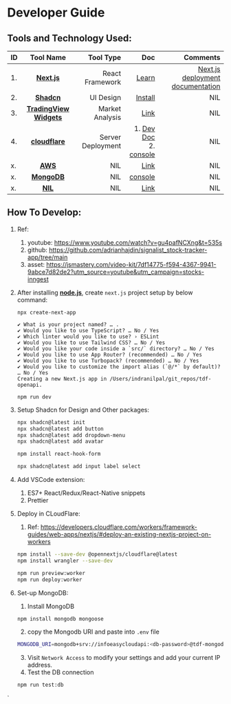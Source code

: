 # Developer Guide

## Tools and Technology Used:

| ID | Tool Name | Tool Type | Doc | Comments |
|:---|:---------:|----------:|----:|---------:|
| 1. | **[Next.js](https://nextjs.org/docs)** | React Framework | [Learn](https://nextjs.org/learn) | [Next.js deployment documentation](https://nextjs.org/docs/app/building-your-application/deploying) |
| 2. | **[Shadcn]()** | UI Design | [Install](https://ui.shadcn.com/docs/installation) | NIL |
| 3. | **[TradingView Widgets](https://www.tradingview.com/widget-docs/widgets/)** | Market Analysis | [Link]() | NIL |
| 4. | **[cloudflare](https://www.cloudflare.com/en-in/)** | Server Deployment | 1. [Dev Doc](https://developers.cloudflare.com/workers/)</br>2. [console](https://dash.cloudflare.com/389ac08ebd30bce3aaafaf686a949ed0/home/developer-platform) | NIL |
| x. | **[AWS]()** | NIL | [Link]() | NIL |
| x. | **[MongoDB]()** | NIL | [console](https://cloud.mongodb.com/v2/67551e34633cb7760d4506e2#/overview) | NIL |
| x. | **[NIL]()** | NIL | [Link]() | NIL |


## How To Develop:

1. Ref: 
    1. youtube: https://www.youtube.com/watch?v=gu4pafNCXng&t=535s
    2. github: https://github.com/adrianhajdin/signalist_stock-tracker-app/tree/main
    3. asset: https://jsmastery.com/video-kit/7df14775-f594-4367-9941-9abce7d82de2?utm_source=youtube&utm_campaign=stocks-inngest

2. After installing **[node.js](https://nodejs.org/en/download)**, create `next.js` project setup by below command:
    ```shell
    npx create-next-app

    ✔ What is your project named? … .
    ✔ Would you like to use TypeScript? … No / Yes
    ✔ Which linter would you like to use? › ESLint
    ✔ Would you like to use Tailwind CSS? … No / Yes
    ✔ Would you like your code inside a `src/` directory? … No / Yes
    ✔ Would you like to use App Router? (recommended) … No / Yes
    ✔ Would you like to use Turbopack? (recommended) … No / Yes
    ✔ Would you like to customize the import alias (`@/*` by default)? … No / Yes
    Creating a new Next.js app in /Users/indranilpal/git_repos/tdf-openapi.

    npm run dev
    ```

3. Setup Shadcn for Design and Other packages:
    ```zsh
    npx shadcn@latest init
    npx shadcn@latest add button
    npx shadcn@latest add dropdown-menu
    npx shadcn@latest add avatar

    npm install react-hook-form

    npx shadcn@latest add input label select
    ```

4. Add VSCode extension:
    1. ES7+ React/Redux/React-Native snippets
    2. Prettier

5. Deploy in CLoudFlare:
    1. Ref: https://developers.cloudflare.com/workers/framework-guides/web-apps/nextjs/#deploy-an-existing-nextjs-project-on-workers
    ```zsh
    npm install --save-dev @opennextjs/cloudflare@latest
    npm install wrangler --save-dev

    npm run preview:worker
    npm run deploy:worker
    ```

6. Set-up MongoDB:
    1. Install MongoDB
    ```zsh
    npm install mongodb mongoose
    ```
    2. copy the Mongodb URI and paste into `.env` file
    ```zsh
    MONGODB_URI=mongodb+srv://infoeasycloudapi:<db-password>@tdf-mongodb-cluster.xmoc8.mongodb.net/?retryWrites=true&w=majority&appName=tdf-mongodb-cluster
    ```
    3. Visit `Network Access` to modify your settings and add your current IP address.  
    4. Test the DB connection
    ```zsh
    npm run test:db
    ```
`